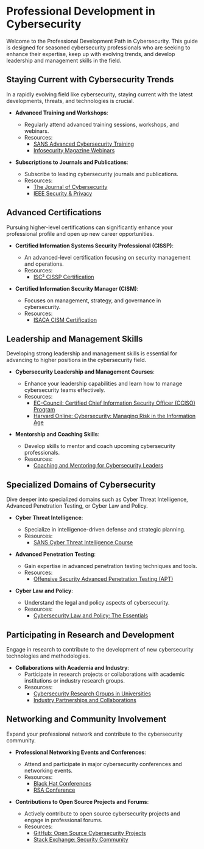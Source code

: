 # Professional Development in Cybersecurity

Welcome to the Professional Development Path in Cybersecurity. This guide is designed for seasoned cybersecurity professionals who are seeking to enhance their expertise, keep up with evolving trends, and develop leadership and management skills in the field.

## Staying Current with Cybersecurity Trends

In a rapidly evolving field like cybersecurity, staying current with the latest developments, threats, and technologies is crucial.

- **Advanced Training and Workshops**:
  - Regularly attend advanced training sessions, workshops, and webinars.
  - Resources:
    - [SANS Advanced Cybersecurity Training](https://www.sans.org/advanced-cybersecurity-training/)
    - [Infosecurity Magazine Webinars](https://www.infosecurity-magazine.com/webinars/)

- **Subscriptions to Journals and Publications**:
  - Subscribe to leading cybersecurity journals and publications.
  - Resources:
    - [The Journal of Cybersecurity](https://academic.oup.com/cybersecurity)
    - [IEEE Security & Privacy](https://www.computer.org/csdl/magazine/sp)

## Advanced Certifications

Pursuing higher-level certifications can significantly enhance your professional profile and open up new career opportunities.

- **Certified Information Systems Security Professional (CISSP)**:
  - An advanced-level certification focusing on security management and operations.
  - Resources:
    - [ISC² CISSP Certification](https://www.isc2.org/Certifications/CISSP)

- **Certified Information Security Manager (CISM)**:
  - Focuses on management, strategy, and governance in cybersecurity.
  - Resources:
    - [ISACA CISM Certification](https://www.isaca.org/credentialing/cism)

## Leadership and Management Skills

Developing strong leadership and management skills is essential for advancing to higher positions in the cybersecurity field.

- **Cybersecurity Leadership and Management Courses**:
  - Enhance your leadership capabilities and learn how to manage cybersecurity teams effectively.
  - Resources:
    - [EC-Council: Certified Chief Information Security Officer (CCISO) Program](https://www.eccouncil.org/programs/certified-chief-information-security-officer-cciso/)
    - [Harvard Online: Cybersecurity: Managing Risk in the Information Age](https://online.hbs.edu/courses/cybersecurity/)

- **Mentorship and Coaching Skills**:
  - Develop skills to mentor and coach upcoming cybersecurity professionals.
  - Resources:
    - [Coaching and Mentoring for Cybersecurity Leaders](https://www.cyberleadershipinstitute.com/)

## Specialized Domains of Cybersecurity

Dive deeper into specialized domains such as Cyber Threat Intelligence, Advanced Penetration Testing, or Cyber Law and Policy.

- **Cyber Threat Intelligence**:
  - Specialize in intelligence-driven defense and strategic planning.
  - Resources:
    - [SANS Cyber Threat Intelligence Course](https://www.sans.org/cyber-security-courses/cyber-threat-intelligence/)

- **Advanced Penetration Testing**:
  - Gain expertise in advanced penetration testing techniques and tools.
  - Resources:
    - [Offensive Security Advanced Penetration Testing (APT)](https://www.offensive-security.com/offsec/advanced-penetration-testing/)

- **Cyber Law and Policy**:
  - Understand the legal and policy aspects of cybersecurity.
  - Resources:
    - [Cybersecurity Law and Policy: The Essentials](https://www.udemy.com/course/cybersecurity-law/)

## Participating in Research and Development

Engage in research to contribute to the development of new cybersecurity technologies and methodologies.

- **Collaborations with Academia and Industry**:
  - Participate in research projects or collaborations with academic institutions or industry research groups.
  - Resources:
    - [Cybersecurity Research Groups in Universities](https://www.start.umd.edu/cybersecurity-research)
    - [Industry Partnerships and Collaborations](https://www.cyber.gc.ca/en/partnerships)

## Networking and Community Involvement

Expand your professional network and contribute to the cybersecurity community.

- **Professional Networking Events and Conferences**:
  - Attend and participate in major cybersecurity conferences and networking events.
  - Resources:
    - [Black Hat Conferences](https://www.blackhat.com/)
    - [RSA Conference](https://www.rsaconference.com/)

- **Contributions to Open Source Projects and Forums**:
  - Actively contribute to open source cybersecurity projects and engage in professional forums.
  - Resources:
    - [GitHub: Open Source Cybersecurity Projects](https://github.com/topics/cybersecurity)
    - [Stack Exchange: Security Community](https://security.stackexchange.com/)
